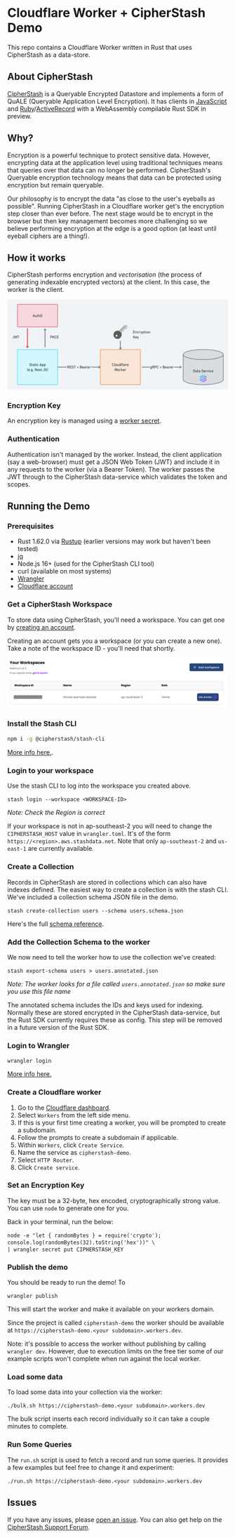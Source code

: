# Cloudflare Worker + CipherStash Demo

This repo contains a Cloudflare Worker written in Rust that uses CipherStash as a data-store.

## About CipherStash

[CipherStash](https://cipherstash.com) is a Queryable Encrypted Datastore and implements a form of QuALE (Queryable Application Level Encryption).
It has clients in [JavaScript](https://github.com/cipherstash/cipherstash.js) and
[Ruby](https://github.com/cipherstash/ruby-client)/[ActiveRecord](https://github.com/cipherstash/activestash) with
a WebAssembly compilable Rust SDK in preview.

## Why?

Encryption is a powerful technique to protect sensitive data.
However, encrypting data at the application level using traditional techniques means that queries over that
data can no longer be performed.
CipherStash's Queryable encryption technology means that data can be protected using encryption but remain queryable.

Our philosophy is to encrypt the data "as close to the user's eyeballs as possible".
Running CipherStash in a Cloudflare worker get's the encryption step closer than ever before.
The next stage would be to encrypt in the browser but then key management becomes more challenging
so we believe performing encryption at the edge is a good option (at least until eyeball ciphers are a thing!).

## How it works

CipherStash performs encryption and _vectorisation_ (the process of generating indexable encrypted vectors)
at the client.
In this case, the worker is the client.

![Architecture of the worker](/assets/arch.png)

### Encryption Key

An encryption key is managed using a [worker
secret](https://developers.cloudflare.com/workers/wrangler/commands/#secret).

### Authentication

Authentication isn't managed by the worker.
Instead, the client application (say a web-browser) must get a JSON Web Token (JWT)
and include it in any requests to the worker (via a Bearer Token).
The worker passes the JWT through to the CipherStash data-service which validates the token and scopes.

## Running the Demo

### Prerequisites

* Rust 1.62.0 via [Rustup](https://rustup.rs/) (earlier versions may work but haven't been tested)
* [jq](https://stedolan.github.io/jq/)
* Node.js 16+ (used for the CipherStash CLI tool)
* curl (available on most systems)
* [Wrangler](https://developers.cloudflare.com/workers/wrangler/get-started/#install)
* [Cloudflare account](https://dash.cloudflare.com/sign-up)

### Get a CipherStash Workspace

To store data using CipherStash, you'll need a workspace.
You can get one by [creating an account](https://cipherstash.com/signup/start?type=activestash).

Creating an account gets you a workspace (or you can create a new one).
Take a note of the workspace ID - you'll need that shortly.

![Workspace Screenshot](/assets/workspace.png)

### Install the Stash CLI

```sh
npm i -g @cipherstash/stash-cli
```

[More info here.](https://docs.cipherstash.com/reference/stash-cli/stash-install-cli.html#step-1-install-dependencies).

### Login to your workspace

Use the stash CLI to log into the workspace you created above.

```
stash login --workspace <WORKSPACE-ID>
```
*Note: Check the Region is correct*

If your workspace is not in ap-southeast-2 you will need to change the `CIPHERSTASH_HOST` value in `wrangler.toml`.
It's of the form `https://<region>.aws.stashdata.net`.
Note that only `ap-southeast-2` and `us-east-1` are currently available.

### Create a Collection

Records in CipherStash are stored in collections which can also have indexes defined.
The easiest way to create a collection is with the stash CLI.
We've included a collection schema JSON file in the demo.

```
stash create-collection users --schema users.schema.json
```

Here's the full [schema reference](https://docs.cipherstash.com/reference/schema-definition.html).

### Add the Collection Schema to the worker

We now need to tell the worker how to use the collection we've created:

```
stash export-schema users > users.annotated.json
```

*Note: The worker looks for a file called `users.annotated.json` so make sure you use this file name*

The annotated schema includes the IDs and keys used for indexing.
Normally these are stored encrypted in the CipherStash data-service, but the Rust SDK currently requires these as config. This step will be removed in a future version of the Rust SDK.

### Login to Wrangler

```
wrangler login
```

[More info here.](https://developers.cloudflare.com/workers/wrangler/get-started/#authenticate)

### Create a Cloudflare worker

1. Go to the [Cloudflare dashboard](https://dash.cloudflare.com/).
2. Select `Workers` from the left side menu.
3. If this is your first time creating a worker, you will be prompted to create a subdomain.
4. Follow the prompts to create a subdomain if applicable.
5. Within `Workers`, click `Create Service`.
6. Name the service as `cipherstash-demo`.
7. Select `HTTP Router`.
8. Click `Create service`.

### Set an Encryption Key

The key must be a 32-byte, hex encoded, cryptographically strong value.
You can use `node` to generate one for you.

Back in your terminal, run the below:

```
node -e "let { randomBytes } = require('crypto'); console.log(randomBytes(32).toString('hex'))" \
| wrangler secret put CIPHERSTASH_KEY
```

### Publish the demo

You should be ready to run the demo! To

```
wrangler publish
```

This will start the worker and make it available on your workers domain.

Since the project is called `cipherstash-demo` the worker should be available at `https://cipherstash-demo.<your subdomain>.workers.dev`.

Note: it's possible to access the worker without publishing by calling `wrangler dev`.
However, due to execution limits on the free tier some of our example scripts won't complete when run against the local worker.

### Load some data

To load some data into your collection via the worker:

```
./bulk.sh https://cipherstash-demo.<your subdomain>.workers.dev
```

The bulk script inserts each record individually so it can take a couple minutes to complete.

### Run Some Queries

The `run.sh` script is used to fetch a record and run some queries.
It provides a few examples but feel free to change it and experiment:

```
./run.sh https://cipherstash-demo.<your subdomain>.workers.dev
```

## Issues

If you have any issues, please [open an issue](https://github.com/cipherstash/cloudflare-worker-example/issues/new).
You can also get help on the [CipherStash Support Forum](https://discuss.cipherstash.com/).

